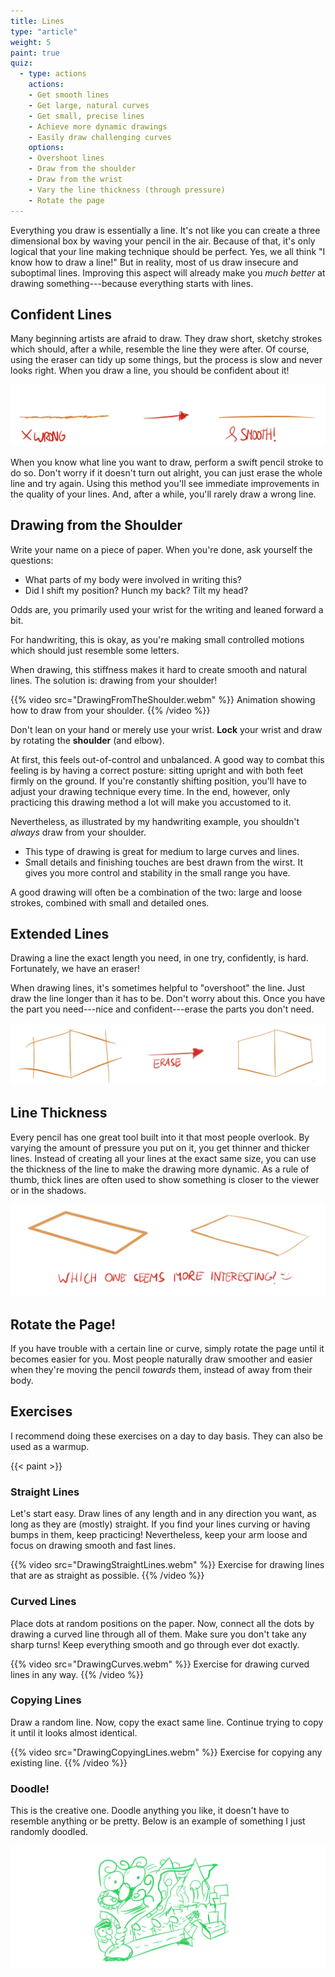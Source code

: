 ```yaml
---
title: Lines
type: "article"
weight: 5
paint: true
quiz:
  - type: actions
    actions:
    - Get smooth lines
    - Get large, natural curves
    - Get small, precise lines
    - Achieve more dynamic drawings
    - Easily draw challenging curves
    options:
    - Overshoot lines
    - Draw from the shoulder
    - Draw from the wrist
    - Vary the line thickness (through pressure)
    - Rotate the page
---
```


Everything you draw is essentially a line. It's not like you can create a three dimensional box by waving your pencil in the air. Because of that, it's only logical that your line making technique should be perfect. Yes, we all think "I know how to draw a line!" But in reality, most of us draw insecure and suboptimal lines. Improving this aspect will already make you _much better_ at drawing something---because everything starts with lines.

## Confident Lines

Many beginning artists are afraid to draw. They draw short, sketchy strokes which should, after a while, resemble the line they were after. Of course, using the eraser can tidy up some things, but the process is slow and never looks right. When you draw a line, you should be confident about it!

![Showing the difference between an insecure line and a confident line.](DrawingConfidentLines.webp)

When you know what line you want to draw, perform a swift pencil stroke to do so. Don't worry if it doesn't turn out alright, you can just erase the whole line and try again. Using this method you'll see immediate improvements in the quality of your lines. And, after a while, you'll rarely draw a wrong line.

## Drawing from the Shoulder

Write your name on a piece of paper. When you're done, ask yourself the questions:

-   What parts of my body were involved in writing this?
-   Did I shift my position? Hunch my back? Tilt my head?

Odds are, you primarily used your wrist for the writing and leaned forward a bit. 

For handwriting, this is okay, as you're making small controlled motions which should just resemble some letters. 

When drawing, this stiffness makes it hard to create smooth and natural lines. The solution is: drawing from your shoulder!

{{% video src="DrawingFromTheShoulder.webm" %}}
Animation showing how to draw from your shoulder.
{{% /video %}}

Don't lean on your hand or merely use your wrist. **Lock** your wrist and draw by rotating the **shoulder** (and elbow). 

At first, this feels out-of-control and unbalanced. A good way to combat this feeling is by having a correct posture: sitting upright and with both feet firmly on the ground. If you're constantly shifting position, you'll have to adjust your drawing technique every time. In the end, however, only practicing this drawing method a lot will make you accustomed to it.

Nevertheless, as illustrated by my handwriting example, you shouldn't *always* draw from your shoulder. 

* This type of drawing is great for medium to large curves and lines.
* Small details and finishing touches are best drawn from the wirst. It gives you more control and stability in the small range you have.

A good drawing will often be a combination of the two: large and loose strokes, combined with small and detailed ones.

## Extended Lines

Drawing a line the exact length you need, in one try, confidently, is hard. Fortunately, we have an eraser! 

When drawing lines, it's sometimes helpful to "overshoot" the line. Just draw the line longer than it has to be. Don't worry about this. Once you have the part you need---nice and confident---erase the parts you don't need.

![Example of overshooting lines (and erasing) for better results.](DrawingOvershootingLines.webp)

## Line Thickness

Every pencil has one great tool built into it that most people overlook. By varying the amount of pressure you put on it, you get thinner and thicker lines. Instead of creating all your lines at the exact same size, you can use the thickness of the line to make the drawing more dynamic. As a rule of thumb, thick lines are often used to show something is closer to the viewer or in the shadows.

![Example of varying pressure, to get different line thickness for dynamic drawings.](DrawingLineThickness.webp)

## Rotate the Page!

If you have trouble with a certain line or curve, simply rotate the page until it becomes easier for you. Most people naturally draw smoother and easier when they're moving the pencil *towards* them, instead of away from their body.

## Exercises

I recommend doing these exercises on a day to day basis. They can also be used as a warmup.

{{< paint >}}

### Straight Lines

Let's start easy. Draw lines of any length and in any direction you want, as long as they are (mostly) straight. If you find your lines curving or having bumps in them, keep practicing! Nevertheless, keep your arm loose and focus on drawing smooth and fast lines.

{{% video src="DrawingStraightLines.webm" %}}
Exercise for drawing lines that are as straight as possible.
{{% /video %}}

### Curved Lines

Place dots at random positions on the paper. Now, connect all the dots by drawing a curved line through all of them. Make sure you don't take any sharp turns! Keep everything smooth and go through ever dot exactly.

{{% video src="DrawingCurves.webm" %}}
Exercise for drawing curved lines in any way.
{{% /video %}}

### Copying Lines

Draw a random line. Now, copy the exact same line. Continue trying to copy it until it looks almost identical.

{{% video src="DrawingCopyingLines.webm" %}}
Exercise for copying any existing line.
{{% /video %}}

### Doodle!

This is the creative one. Doodle anything you like, it doesn't have to resemble anything or be pretty. Below is an example of something I just randomly doodled.

![A random doodle I just made while writing the chapter.](DrawingDoodleExercise.webp)